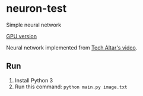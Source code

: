 # neuron-test
Simple neural network 

[GPU version](https://github.com/Andrej123456789/neuron-test-gpu)

Neural network implemented from [Tech Altar's video](https://www.youtube.com/watch?v=a9NprGqBr54&t=487s&ab_channel=TechAltar).

## Run
1) Install Python 3
2) Run this command: `python main.py image.txt`
